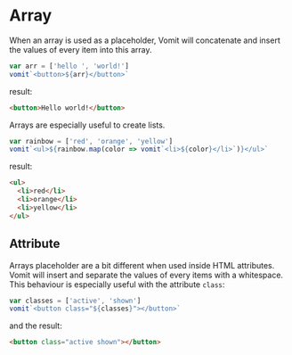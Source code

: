 # Array

When an array is used as a placeholder, Vomit will concatenate and insert the values of every item into this array.

```js
var arr = ['hello ', 'world!']
vomit`<button>${arr}</button>`
```

result:

```html
<button>Hello world!</button>
```

Arrays are especially useful to create lists.

```js
var rainbow = ['red', 'orange', 'yellow']
vomit`<ul>${rainbow.map(color => vomit`<li>${color}</li>`)}</ul>`
```

result:

```html
<ul>
  <li>red</li>
  <li>orange</li>
  <li>yellow</li>    
</ul>
```


## Attribute

Arrays placeholder are a bit different when used inside HTML attributes. Vomit will insert and separate the values of every items with a whitespace. This behaviour is especially useful with the attribute `class`:

```js
var classes = ['active', 'shown']
vomit`<button class="${classes}"></button>`
```

and the result:

```html
<button class="active shown"></button>
```
